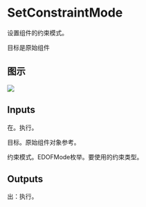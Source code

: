 # SetConstraintMode

设置组件的约束模式。

目标是原始组件

## 图示

![]($-20221218-20283923.png)

## Inputs

在。执行。

目标。原始组件对象参考。

约束模式。EDOFMode枚举。要使用的约束类型。

## Outputs

出：执行。
